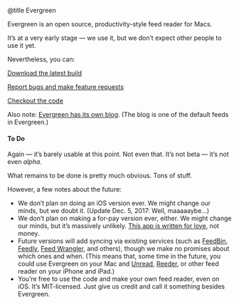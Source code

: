 @title Evergreen

Evergreen is an open source, productivity-style feed reader for Macs.

It’s at a very early stage — we use it, but we don’t expect other people to use it yet.

Nevertheless, you can:

<a href="https://ranchero.com/downloads/Evergreen-latest.zip">Download the latest build</a>

<a href="https://github.com/brentsimmons/Evergreen/issues">Report bugs and make feature requests</a>

<a href="https://github.com/brentsimmons/Evergreen">Checkout the code</a>

Also note: [Evergreen has its own blog](https://ranchero.com/evergreen/blog/). (The blog is one of the default feeds in Evergreen.)

#### To Do

Again — it’s barely usable at this point. Not even that. It’s not beta — it’s not even *alpha*. 

What remains to be done is pretty much obvious. Tons of stuff.

However, a few notes about the future:

* We don’t plan on doing an iOS version ever. We might change our minds, but we doubt it. (Update Dec. 5, 2017: Well, maaaaaybe…)
* We don’t plan on making a for-pay version ever, either. We might change our minds, but it’s massively unlikely. [This app is written for love](http://inessential.com/2015/06/30/love), not money.
* Future versions will add syncing via existing services (such as [FeedBin](https://feedbin.com/), [Feedly](https://feedly.com/), [Feed Wrangler](https://feedwrangler.net/), and others), though we make no promises about which ones and when. (This means that, some time in the future, you could use Evergreen on your Mac and [Unread](http://supertop.co/unread/), [Reeder](http://reederapp.com/ios/), or other feed reader on your iPhone and iPad.)
* You’re free to use the code and make your own feed reader, even on iOS. It’s MIT-licensed. Just give us credit and call it something besides Evergreen.
